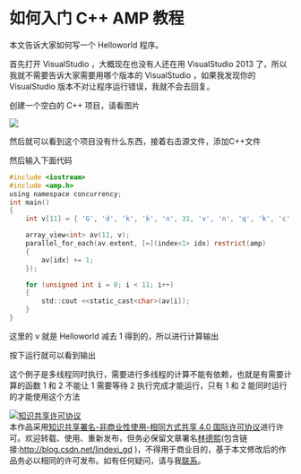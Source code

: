 
# 如何入门 C++ AMP 教程

本文告诉大家如何写一个 Helloworld 程序。

<!--more-->


<!-- CreateTime:2019/11/29 8:20:37 -->


首先打开 VisualStudio ，大概现在也没有人还在用 VisualStudio 2013 了，所以我就不需要告诉大家需要用哪个版本的 VisualStudio ，如果我发现你的 VisualStudio 版本不对让程序运行错误，我就不会去回复。

创建一个空白的 C++ 项目，请看图片

![](http://image.acmx.xyz/34fdad35-5dfe-a75b-2b4b-8c5e313038e2%2F2017123143444.jpg)

然后就可以看到这个项目没有什么东西，接着右击源文件，添加C++文件

然后输入下面代码

```c
#include <iostream> 
#include <amp.h> 
using namespace concurrency;
int main()
{
	int v[11] = { 'G', 'd', 'k', 'k', 'n', 31, 'v', 'n', 'q', 'k', 'c' };

	array_view<int> av(11, v);
	parallel_for_each(av.extent, [=](index<1> idx) restrict(amp)
	{
		av[idx] += 1;
	});

	for (unsigned int i = 0; i < 11; i++)
	{
		std::cout <<static_cast<char>(av[i]);
	}
}
```

这里的 v 就是 Helloworld 减去 1 得到的，所以进行计算输出

按下运行就可以看到输出

这个例子是多线程同时执行，需要进行多线程的计算不能有依赖，也就是有需要计算的函数 1 和 2 不能让 1 需要等待 2 执行完成才能运行，只有 1 和 2 能同时运行的才能使用这个方法





<a rel="license" href="http://creativecommons.org/licenses/by-nc-sa/4.0/"><img alt="知识共享许可协议" style="border-width:0" src="https://licensebuttons.net/l/by-nc-sa/4.0/88x31.png" /></a><br />本作品采用<a rel="license" href="http://creativecommons.org/licenses/by-nc-sa/4.0/">知识共享署名-非商业性使用-相同方式共享 4.0 国际许可协议</a>进行许可。欢迎转载、使用、重新发布，但务必保留文章署名[林德熙](http://blog.csdn.net/lindexi_gd)(包含链接:http://blog.csdn.net/lindexi_gd )，不得用于商业目的，基于本文修改后的作品务必以相同的许可发布。如有任何疑问，请与我[联系](mailto:lindexi_gd@163.com)。